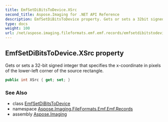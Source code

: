 ```yaml
---
title: EmfSetDiBitsToDevice.XSrc
second_title: Aspose.Imaging for .NET API Reference
description: EmfSetDiBitsToDevice property. Gets or sets a 32bit signed integer that specifies the xcoordinate in pixels of the lowerleft corner of the source rectangle
type: docs
weight: 100
url: /net/aspose.imaging.fileformats.emf.emf.records/emfsetdibitstodevice/xsrc/
---
```

## EmfSetDiBitsToDevice.XSrc property

Gets or sets a 32-bit signed integer that specifies the x-coordinate in pixels of the lower-left corner of the source rectangle.

```csharp
public int XSrc { get; set; }
```

### See Also

* class [EmfSetDiBitsToDevice](../)
* namespace [Aspose.Imaging.FileFormats.Emf.Emf.Records](../../emfsetdibitstodevice/)
* assembly [Aspose.Imaging](../../../)


